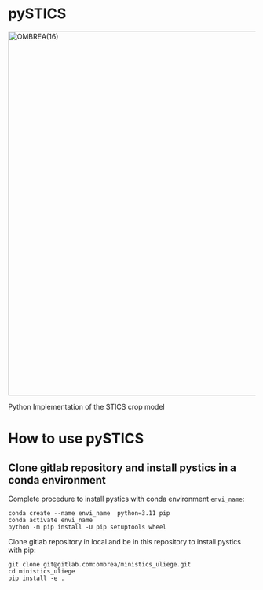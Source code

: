 # pySTICS
<img width="740" alt="OMBREA(16)" src="https://github.com/OmbreaPV/pySTICS/assets/105670904/d68a7c73-4bb7-4a15-8385-dd82508ce496">


Python Implementation of the STICS crop model 


# How to use pySTICS
## Clone gitlab repository and install pystics in a conda environment

Complete procedure to install pystics with conda environment `envi_name`:
```console
conda create --name envi_name  python=3.11 pip
conda activate envi_name
python -m pip install -U pip setuptools wheel
```
Clone gitlab repository in local and be in this repository to install pystics with pip:
```console
git clone git@gitlab.com:ombrea/ministics_uliege.git
cd ministics_uliege
pip install -e .
```
